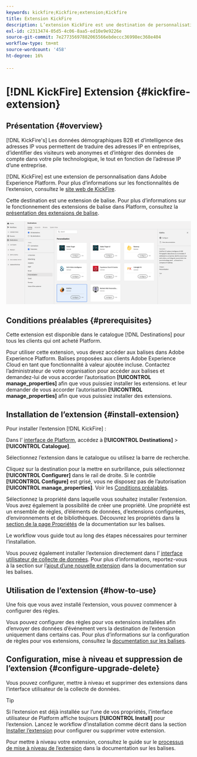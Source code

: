 ```yaml
---
keywords: kickfire;Kickfire;extension;Kickfire
title: Extension KickFire
description: L’extension KickFire est une destination de personnalisation dans Adobe Experience Platform. Pour plus d’informations sur les fonctionnalités de l’extension, consultez la page de l’extension dans Adobe Exchange.
exl-id: c2313474-05d5-4c06-8aa5-ed10e9e9226e
source-git-commit: 7e27735697882065566ebdeccc36998ec368e404
workflow-type: tm+mt
source-wordcount: '458'
ht-degree: 16%

---
```


# [!DNL KickFire] Extension {#kickfire-extension}

## Présentation {#overview}

[!DNL KickFire's] Les données démographiques B2B et d’intelligence des adresses IP vous permettent de traduire des adresses IP en entreprises, d’identifier des visiteurs web anonymes et d’intégrer des données de compte dans votre pile technologique, le tout en fonction de l’adresse IP d’une entreprise.

[!DNL KickFire] est une extension de personnalisation dans Adobe Experience Platform. Pour plus d’informations sur les fonctionnalités de l’extension, consultez le [site web de KickFire](https://www.kickfire.com/).

Cette destination est une extension de balise. Pour plus d’informations sur le fonctionnement des extensions de balise dans Platform, consultez la [présentation des extensions de balise](../launch-extensions/overview.md).

![Extension KickFire](../../assets/catalog/personalization/kickfire/catalog.png)

## Conditions préalables  {#prerequisites}

Cette extension est disponible dans le catalogue [!DNL Destinations] pour tous les clients qui ont acheté Platform.

Pour utiliser cette extension, vous devez accéder aux balises dans Adobe Experience Platform. Balises proposées aux clients Adobe Experience Cloud en tant que fonctionnalité à valeur ajoutée incluse. Contactez l’administrateur de votre organisation pour accéder aux balises et demandez-lui de vous accorder l’autorisation **[!UICONTROL manage_properties]** afin que vous puissiez installer les extensions. et leur demander de vous accorder l’autorisation **[!UICONTROL manage_properties]** afin que vous puissiez installer des extensions.

## Installation de l’extension {#install-extension}

Pour installer l’extension [!DNL KickFire] :

Dans l’ [interface de Platform](http://platform.adobe.com/), accédez à **[!UICONTROL Destinations]** > **[!UICONTROL Catalogue]**.

Sélectionnez l’extension dans le catalogue ou utilisez la barre de recherche.

Cliquez sur la destination pour la mettre en surbrillance, puis sélectionnez **[!UICONTROL Configurer]** dans le rail de droite. Si le contrôle **[!UICONTROL Configure]** est grisé, vous ne disposez pas de l’autorisation **[!UICONTROL manage_properties]**. Voir les [Conditions préalables](#prerequisites).

Sélectionnez la propriété dans laquelle vous souhaitez installer l’extension. Vous avez également la possibilité de créer une propriété. Une propriété est un ensemble de règles, d’éléments de données, d’extensions configurées, d’environnements et de bibliothèques. Découvrez les propriétés dans la [section de la page Propriétés](../../../tags/ui/administration/companies-and-properties.md#properties-page) de la documentation sur les balises.

Le workflow vous guide tout au long des étapes nécessaires pour terminer l’installation.

Vous pouvez également installer l’extension directement dans l’ [interface utilisateur de collecte de données](https://experience.adobe.com/#/data-collection/). Pour plus d’informations, reportez-vous à la section sur l’[ajout d’une nouvelle extension](../../../tags/ui/managing-resources/extensions/overview.md#add-a-new-extension) dans la documentation sur les balises.

## Utilisation de l’extension {#how-to-use}

Une fois que vous avez installé l’extension, vous pouvez commencer à configurer des règles.

Vous pouvez configurer des règles pour vos extensions installées afin d’envoyer des données d’événement vers la destination de l’extension uniquement dans certains cas. Pour plus d’informations sur la configuration de règles pour vos extensions, consultez la [documentation sur les balises](../../../tags/ui/managing-resources/rules.md).

## Configuration, mise à niveau et suppression de l’extension {#configure-upgrade-delete}

Vous pouvez configurer, mettre à niveau et supprimer des extensions dans l’interface utilisateur de la collecte de données.

>[!TIP]
>
>Si l’extension est déjà installée sur l’une de vos propriétés, l’interface utilisateur de Platform affiche toujours **[!UICONTROL Install]** pour l’extension. Lancez le workflow d’installation comme décrit dans la section [Installer l’extension](#install-extension) pour configurer ou supprimer votre extension.

Pour mettre à niveau votre extension, consultez le guide sur le [processus de mise à niveau de l’extension](../../../tags/ui/managing-resources/extensions/extension-upgrade.md) dans la documentation sur les balises.
